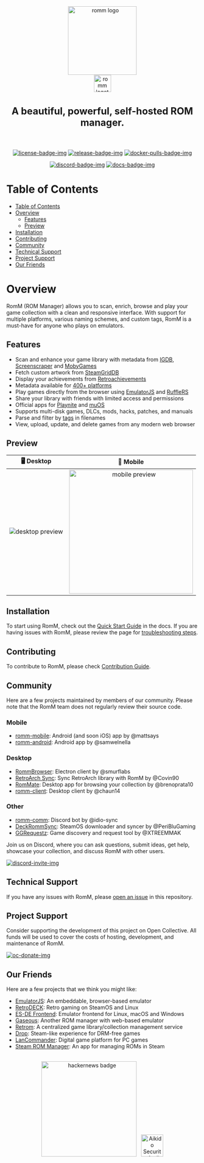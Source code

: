 <!-- trunk-ignore-all(markdownlint/MD033) -->
<!-- trunk-ignore(markdownlint/MD041) -->
<div align="center">
  <img src=".github/resources/isotipo.png" height="180px" width="auto" alt="romm logo">
  <br />
  <img src=".github/resources/logotipo.png" height="45px" width="auto" alt="romm logotype">

  <h3 style="font-size: 25px;">
    A beautiful, powerful, self-hosted ROM manager.
  </h3>
  <br/>

[![license-badge-img]][license-badge]
[![release-badge-img]][release-badge]
[![docker-pulls-badge-img]][docker-pulls-badge]

[![discord-badge-img]][discord-badge]
[![docs-badge-img]][docs]

  </div>
</div>

# Table of Contents

- [Table of Contents](#table-of-contents)
- [Overview](#overview)
  - [Features](#features)
  - [Preview](#preview)
- [Installation](#installation)
- [Contributing](#contributing)
- [Community](#community)
- [Technical Support](#technical-support)
- [Project Support](#project-support)
- [Our Friends](#our-friends)

# Overview

RomM (ROM Manager) allows you to scan, enrich, browse and play your game collection with a clean and responsive interface. With support for multiple platforms, various naming schemes, and custom tags, RomM is a must-have for anyone who plays on emulators.

## Features

- Scan and enhance your game library with metadata from [IGDB][igdb-api], [Screenscraper][screenscraper-api] and [MobyGames][mobygames-api]
- Fetch custom artwork from [SteamGridDB][steamgriddb-api]
- Display your achievements from [Retroachievements][retroachievements-api]
- Metadata available for [400+ platforms][docs-supported-platforms]
- Play games directly from the browser using [EmulatorJS][docs-emulatorjs] and [RuffleRS][docs-rufflers]
- Share your library with friends with limited access and permissions
- Official apps for [Playnite][playnite-app] and [muOS][muos-app]
- Supports multi-disk games, DLCs, mods, hacks, patches, and manuals
- Parse and filter by [tags][docs-tag-support] in filenames
- View, upload, update, and delete games from any modern web browser

## Preview

|                                       🖥 Desktop                                       |                                                           📱 Mobile                                                            |
| :------------------------------------------------------------------------------------: | :----------------------------------------------------------------------------------------------------------------------------: |
| <img src=".github/resources/screenshots/preview-desktop.webp" alt="desktop preview" /> | <img style="width: 325px; aspect-ratio: auto;" src=".github/resources/screenshots/preview-mobile.webp" alt="mobile preview" /> |

## Installation

To start using RomM, check out the [Quick Start Guide][docs-quick-start-guide] in the docs. If you are having issues with RomM, please review the page for [troubleshooting steps][docs-troubleshooting].

## Contributing

To contribute to RomM, please check [Contribution Guide](./CONTRIBUTING.md).

## Community

Here are a few projects maintained by members of our community. Please note that the RomM team does not regularly review their source code.

### Mobile

- [romm-mobile][romm-mobile]: Android (and soon iOS) app by @mattsays
- [romm-android][romm-android]: Android app by @samwelnella

### Desktop

- [RommBrowser][romm-browser]: Electron client by @smurflabs
- [RetroArch Sync][romm-retroarch-sync]: Sync RetroArch library with RomM by @Covin90
- [RomMate][rommate]: Desktop app for browsing your collection by @brenoprata10
- [romm-client][romm-client]: Desktop client by @chaun14

### Other

- [romm-comm][romm-comm-discord-bot]: Discord bot by @idio-sync
- [DeckRommSync][deck-romm-sync]: SteamOS downloader and syncer by @PeriBluGaming
- [GGRequestz][ggrequestz]: Game discovery and request tool by @XTREEMMAK

Join us on Discord, where you can ask questions, submit ideas, get help, showcase your collection, and discuss RomM with other users.

[![discord-invite-img]][discord-invite]

## Technical Support

If you have any issues with RomM, please [open an issue](https://github.com/rommapp/romm/issues/new) in this repository.

## Project Support

Consider supporting the development of this project on Open Collective. All funds will be used to cover the costs of hosting, development, and maintenance of RomM.

[![oc-donate-img]][oc-donate]

## Our Friends

Here are a few projects that we think you might like:

- [EmulatorJS](https://emulatorjs.org/): An embeddable, browser-based emulator
- [RetroDECK](https://retrodeck.net/): Retro gaming on SteamOS and Linux
- [ES-DE Frontend](https://es-de.org/): Emulator frontend for Linux, macOS and Windows
- [Gaseous](https://github.com/gaseous-project/gaseous-server): Another ROM manager with web-based emulator
- [Retrom](https://github.com/JMBeresford/retrom): A centralized game library/collection management service
- [Drop](https://droposs.org/): Steam-like experience for DRM-free games
- [LanCommander](https://lancommander.app/): Digital game platform for PC games
- [Steam ROM Manager](https://steamgriddb.github.io/steam-rom-manager/): An app for managing ROMs in Steam

<div align="center">
  <br />
  <div dir="auto">
    <a href="https://news.ycombinator.com/item?id=44247964" target="_blank"><img src=".github/resources/hackernews_badge.svg" width="250px" alt="hackernews badge"></a>
    &nbsp;
    <span><img src=".github/resources/aikido-badge.png" alt="Aikido Security Audit Report" height="58" /></span>
  </div>
</div>

<!-- docs links -->

[docs]: https://docs.romm.app/latest/
[docs-quick-start-guide]: https://docs.romm.app/latest/Getting-Started/Quick-Start-Guide/
[docs-supported-platforms]: https://docs.romm.app/latest/Platforms-and-Players/Supported-Platforms/
[docs-emulatorjs]: https://docs.romm.app/latest/Platforms-and-Players/EmulatorJS-Player/
[docs-rufflers]: https://docs.romm.app/latest/Platforms-and-Players/RuffleRS-Player/
[docs-troubleshooting]: https://docs.romm.app/latest/Troubleshooting/Scanning-Issues/
[docs-tag-support]: https://docs.romm.app/latest/Getting-Started/Folder-Structure/#tag-support

<!-- Badges -->

[license-badge-img]: https://img.shields.io/github/license/rommapp/romm?style=for-the-badge&color=a32d2a
[license-badge]: LICENSE
[release-badge-img]: https://img.shields.io/github/v/release/rommapp/romm?style=for-the-badge
[release-badge]: https://github.com/rommapp/romm/releases
[discord-badge-img]: https://img.shields.io/badge/discord-7289da?style=for-the-badge
[discord-badge]: https://discord.gg/P5HtHnhUDH
[docs-badge-img]: https://img.shields.io/badge/docs-736e9b?style=for-the-badge
[docker-pulls-badge-img]: https://img.shields.io/docker/pulls/rommapp/romm?style=for-the-badge&label=pulls
[docker-pulls-badge]: https://hub.docker.com/r/rommapp/romm

<!-- Links -->

[discord-invite-img]: https://invidget.switchblade.xyz/P5HtHnhUDH
[discord-invite]: https://discord.gg/P5HtHnhUDH
[oc-donate-img]: https://opencollective.com/romm/donate/button.png?color=blue
[oc-donate]: https://opencollective.com/romm

<!-- External links -->

[igdb-api]: https://docs.romm.app/latest/Getting-Started/Metadata-Providers/#igdb
[screenscraper-api]: https://docs.romm.app/latest/Getting-Started/Metadata-Providers/#screenscraper
[mobygames-api]: https://docs.romm.app/latest/Getting-Started/Metadata-Providers/#mobygames
[steamgriddb-api]: https://docs.romm.app/latest/Getting-Started/Metadata-Providers/#steamgriddb
[retroachievements-api]: https://docs.romm.app/latest/Getting-Started/Metadata-Providers/#retroachievements
[romm-comm-discord-bot]: https://github.com/idio-sync/romm-comm
[deck-romm-sync]: https://github.com/PeriBluGaming/DeckRommSync-Standalone
[romm-browser]: https://github.com/smurflabs/RommBrowser/
[romm-mobile]: https://github.com/mattsays/romm-mobile
[playnite-app]: https://github.com/rommapp/playnite-plugin
[muos-app]: https://github.com/rommapp/muos-app
[ggrequestz]: https://github.com/XTREEMMAK/ggrequestz
[romm-client]: https://github.com/chaun14/romm-client
[romm-retroarch-sync]: https://github.com/Covin90/romm-retroarch-sync
[rommate]: https://github.com/brenoprata10/rommate
[romm-android]: https://github.com/samwelnella/romm-android
